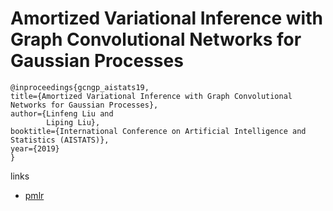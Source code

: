# Amortized Variational Inference with Graph Convolutional Networks for Gaussian Processes

```
@inproceedings{gcngp_aistats19,    
title={Amortized Variational Inference with Graph Convolutional Networks for Gaussian Processes},    
author={Linfeng Liu and
        Liping Liu},    
booktitle={International Conference on Artificial Intelligence and Statistics (AISTATS)},    
year={2019}   
}
```

links
- [pmlr](http://proceedings.mlr.press/v89/liu19c.html)
